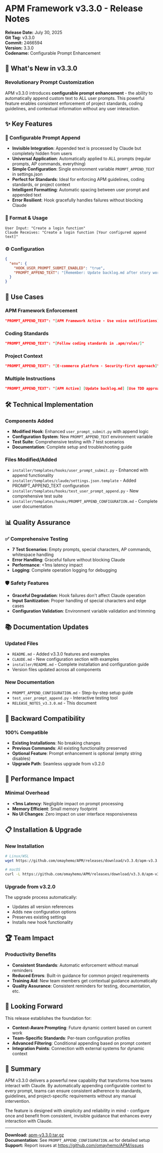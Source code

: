 # APM Framework v3.3.0 - Release Notes

**Release Date:** July 30, 2025  
**Git Tag:** v3.3.0  
**Commit:** 2466594  
**Version:** 3.3.0  
**Codename:** Configurable Prompt Enhancement

## 🔧 What's New in v3.3.0

### Revolutionary Prompt Customization

APM v3.3.0 introduces **configurable prompt enhancement** - the ability to automatically append custom text to ALL user prompts. This powerful feature enables consistent enforcement of project standards, coding guidelines, and contextual information without any user interaction.

## ✨ Key Features

### 🎯 Configurable Prompt Append
- **Invisible Integration**: Appended text is processed by Claude but completely hidden from users
- **Universal Application**: Automatically applied to ALL prompts (regular prompts, AP commands, everything)
- **Simple Configuration**: Single environment variable `PROMPT_APPEND_TEXT` in settings.json
- **Perfect for Standards**: Ideal for enforcing APM guidelines, coding standards, or project context
- **Intelligent Formatting**: Automatic spacing between user prompt and appended text
- **Error Resilient**: Hook gracefully handles failures without blocking Claude

### 📝 Format & Usage
```
User Input: "Create a login function"
Claude Receives: "Create a login function [Your configured append text]"
```

### ⚙️ Configuration
```json
{
  "env": {
    "HOOK_USER_PROMPT_SUBMIT_ENABLED": "true",
    "PROMPT_APPEND_TEXT": "[Remember: Update backlog.md after story work]"
  }
}
```

## 🎪 Use Cases

### APM Framework Enforcement
```json
"PROMPT_APPEND_TEXT": "[APM Framework Active - Use voice notifications]"
```

### Coding Standards
```json
"PROMPT_APPEND_TEXT": "[Follow coding standards in .apm/rules/]"
```

### Project Context
```json
"PROMPT_APPEND_TEXT": "[E-commerce platform - Security-first approach]"
```

### Multiple Instructions
```json
"PROMPT_APPEND_TEXT": "[APM Active] [Update backlog.md] [Use TDD approach]"
```

## 🛠️ Technical Implementation

### Components Added
- **Modified Hook**: Enhanced `user_prompt_submit.py` with append logic
- **Configuration System**: New `PROMPT_APPEND_TEXT` environment variable
- **Test Suite**: Comprehensive testing with 7 test scenarios
- **Documentation**: Complete setup and troubleshooting guide

### Files Modified/Added
- `installer/templates/hooks/user_prompt_submit.py` - Enhanced with append functionality
- `installer/templates/claude/settings.json.template` - Added PROMPT_APPEND_TEXT configuration
- `installer/templates/hooks/test_user_prompt_append.py` - New comprehensive test suite  
- `installer/templates/hooks/PROMPT_APPEND_CONFIGURATION.md` - Complete user documentation

## 📊 Quality Assurance

### ✅ Comprehensive Testing
- **7 Test Scenarios**: Empty prompts, special characters, AP commands, whitespace handling
- **Error Handling**: Graceful failure without blocking Claude
- **Performance**: <1ms latency impact
- **Logging**: Complete operation logging for debugging

### 🛡️ Safety Features
- **Graceful Degradation**: Hook failures don't affect Claude operation
- **Input Sanitization**: Proper handling of special characters and edge cases
- **Configuration Validation**: Environment variable validation and trimming

## 📚 Documentation Updates

### Updated Files
- `README.md` - Added v3.3.0 features and examples
- `CLAUDE.md` - New configuration section with examples
- `installer/README.md` - Complete installation and configuration guide
- Version files updated across all components

### New Documentation
- `PROMPT_APPEND_CONFIGURATION.md` - Step-by-step setup guide
- `test_user_prompt_append.py` - Interactive testing tool
- `RELEASE_NOTES_v3.3.0.md` - This document

## 🔄 Backward Compatibility

### 100% Compatible
- **Existing Installations**: No breaking changes
- **Previous Commands**: All existing functionality preserved
- **Optional Feature**: Prompt enhancement is optional (empty string disables)
- **Upgrade Path**: Seamless upgrade from v3.2.0

## 🚀 Performance Impact

### Minimal Overhead
- **<1ms Latency**: Negligible impact on prompt processing
- **Memory Efficient**: Small memory footprint
- **No UI Changes**: Zero impact on user interface responsiveness

## 📋 Installation & Upgrade

### New Installation
```bash
# Linux/WSL
wget https://github.com/omayhemo/APM/releases/download/v3.3.0/apm-v3.3.0.tar.gz && tar -xzf apm-v3.3.0.tar.gz && ./installer/install.sh

# macOS  
curl -L https://github.com/omayhemo/APM/releases/download/v3.3.0/apm-v3.3.0.tar.gz | tar -xz && ./installer/install.sh
```

### Upgrade from v3.2.0
The upgrade process automatically:
- Updates all version references
- Adds new configuration options
- Preserves existing settings
- Installs new hook functionality

## 🏆 Team Impact

### Productivity Benefits
- **Consistent Standards**: Automatic enforcement without manual reminders
- **Reduced Errors**: Built-in guidance for common project requirements
- **Training Aid**: New team members get contextual guidance automatically
- **Quality Assurance**: Consistent reminders for testing, documentation, etc.

## 🔮 Looking Forward

This release establishes the foundation for:
- **Context-Aware Prompting**: Future dynamic content based on current work
- **Team-Specific Standards**: Per-team configuration profiles
- **Advanced Filtering**: Conditional appending based on prompt content
- **Integration Points**: Connection with external systems for dynamic context

## 🎯 Summary

APM v3.3.0 delivers a powerful new capability that transforms how teams interact with Claude. By automatically appending configurable context to every prompt, teams can ensure consistent adherence to standards, guidelines, and project-specific requirements without any manual intervention.

The feature is designed with simplicity and reliability in mind - configure once and benefit from consistent, invisible guidance that enhances every interaction with Claude.

---

**Download:** [apm-v3.3.0.tar.gz](https://github.com/omayhemo/APM/releases/download/v3.3.0/apm-v3.3.0.tar.gz)  
**Documentation:** See `PROMPT_APPEND_CONFIGURATION.md` for detailed setup  
**Support:** Report issues at https://github.com/omayhemo/APM/issues